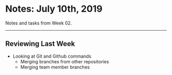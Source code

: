 # Notes: July 10th, 2019
Notes and tasks from Week 02.

----

## Reviewing Last Week

- Looking at Git and Github commands
  - Merging branches from other repositories
  - Merging team member branches